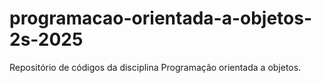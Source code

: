 # programacao-orientada-a-objetos-2s-2025
Repositório de códigos da disciplina Programação orientada a objetos.
